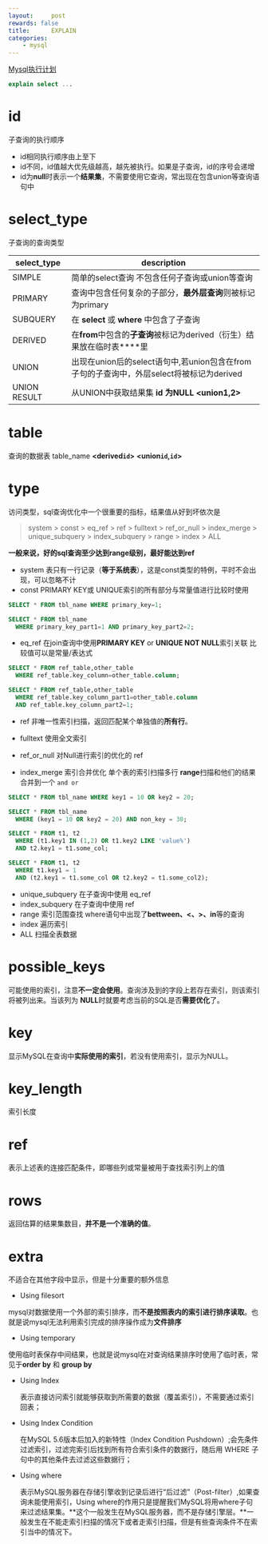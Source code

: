 ```yaml
---
layout:     post
rewards: false
title:      EXPLAIN
categories:
    - mysql
---
```


[Mysql执行计划](https://dev.mysql.com/doc/refman/8.0/en/explain-output.html)

```sql
explain select ...
```

# id

子查询的执行顺序

- id相同执行顺序由上至下
- id不同，id值越大优先级越高，越先被执行。如果是子查询，id的序号会递增
- id为**null**时表示一个**结果集**，不需要使用它查询，常出现在包含union等查询语句中

# select_type

子查询的查询类型

|select_type|description|
|---|---|        
| SIMPLE  |     简单的select查询 不包含任何子查询或union等查询      |                                
| PRIMARY  |    查询中包含任何复杂的子部分，**最外层查询**则被标记为primary       | 
| SUBQUERY  |    在 **select** 或 **where** 中包含了子查询        | 
| DERIVED  |    在**from**中包含的**子查询**被标记为derived（衍生）结果放在临时表**<derived id>**里        | 
| UNION  |    出现在union后的select语句中,若union包含在from子句的子查询中，外层select将被标记为derived         | 
| UNION RESULT  |    从UNION中获取结果集 **id 为NULL** **<union1,2>**         |

# table
查询的数据表 table_name  **<derived`id`>**  **<union`id`,`id`>** 

# type

访问类型，sql查询优化中一个很重要的指标，结果值从好到坏依次是

> system > const > eq_ref > ref > fulltext > ref_or_null > index_merge > unique_subquery > index_subquery > range > index > ALL

**一般来说，好的sql查询至少达到range级别，最好能达到ref**

- system 表只有一行记录（**等于系统表**），这是const类型的特例，平时不会出现，可以忽略不计
- const PRIMARY KEY或 UNIQUE索引的所有部分与常量值进行比较时使用

```sql
SELECT * FROM tbl_name WHERE primary_key=1;

SELECT * FROM tbl_name
  WHERE primary_key_part1=1 AND primary_key_part2=2;
```

- eq_ref 在join查询中使用**PRIMARY KEY** or **UNIQUE NOT NULL**索引关联 比较值可以是常量/表达式

```sql
SELECT * FROM ref_table,other_table
  WHERE ref_table.key_column=other_table.column;

SELECT * FROM ref_table,other_table
  WHERE ref_table.key_column_part1=other_table.column
  AND ref_table.key_column_part2=1;
```

- ref 非唯一性索引扫描，返回匹配某个单独值的**所有行**。

- fulltext 使用全文索引
- ref_or_null 对Null进行索引的优化的 ref
- index_merge 索引合并优化 单个表的索引扫描多行 **range**扫描和他们的结果合并到一个 `and or `

```sql
SELECT * FROM tbl_name WHERE key1 = 10 OR key2 = 20;

SELECT * FROM tbl_name
  WHERE (key1 = 10 OR key2 = 20) AND non_key = 30;

SELECT * FROM t1, t2
  WHERE (t1.key1 IN (1,2) OR t1.key2 LIKE 'value%')
  AND t2.key1 = t1.some_col;

SELECT * FROM t1, t2
  WHERE t1.key1 = 1
  AND (t2.key1 = t1.some_col OR t2.key2 = t1.some_col2);
```

- unique_subquery 在子查询中使用 eq_ref
- index_subquery 在子查询中使用 ref
- range 索引范围查找 where语句中出现了**bettween、<、>、in**等的查询
- index 遍历索引
- ALL 扫描全表数据

# possible_keys

可能使用的索引，注意**不一定会使用**。查询涉及到的字段上若存在索引，则该索引将被列出来。当该列为 **NULL**时就要考虑当前的SQL是否**需要优化**了。

# key

显示MySQL在查询中**实际使用的索引**，若没有使用索引，显示为NULL。

# key_length

索引长度

# ref
表示上述表的连接匹配条件，即哪些列或常量被用于查找索引列上的值

# rows
返回估算的结果集数目，**并不是一个准确的值**。

# extra

不适合在其他字段中显示，但是十分重要的额外信息

- Using filesort

mysql对数据使用一个外部的索引排序，而**不是按照表内的索引进行排序读取**。也就是说mysql无法利用索引完成的排序操作成为**文件排序** 

- Using temporary

使用临时表保存中间结果，也就是说mysql在对查询结果排序时使用了临时表，常见于**order by** 和 **group by**  

-  Using Index

   表示直接访问索引就能够获取到所需要的数据（覆盖索引），不需要通过索引回表；

- Using Index Condition  

   在MySQL 5.6版本后加入的新特性（Index Condition Pushdown）;会先条件过滤索引，过滤完索引后找到所有符合索引条件的数据行，随后用 WHERE 子句中的其他条件去过滤这些数据行；

- Using where

  表示MySQL服务器在存储引擎收到记录后进行“后过滤”（Post-filter）,如果查询未能使用索引，Using where的作用只是提醒我们MySQL将用where子句来过滤结果集。**这个一般发生在MySQL服务器，而不是存储引擎层。**一般发生在不能走索引扫描的情况下或者走索引扫描，但是有些查询条件不在索引当中的情况下。

 

 

